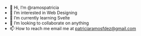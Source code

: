 - 👋 Hi, I’m @ramospatricia
- 👀 I’m interested in Web Designing
- 🌱 I’m currently learning Svelte
- 💞️ I’m looking to collaborate on anything
- 📫 How to reach me email me at patriciaramosfdez@gmail.com

<!---
ramospatricia/ramospatricia is a ✨ special ✨ repository because its `README.md` (this file) appears on your GitHub profile.
You can click the Preview link to take a look at your changes.
--->
